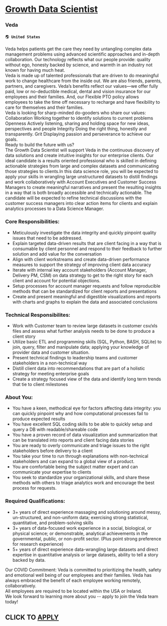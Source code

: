 # [Growth Data Scientist](https://www.remotewlb.com/apply/growth-data-scientist-47958)  
### Veda  
#### `🌎 United States`  
Veda helps patients get the care they need by untangling complex data management problems using advanced scientific approaches and in-depth collaboration. Our technology reflects what our people provide: quality without ego, honesty backed by science, and warmth in an industry not known for having much heat.  
Veda is made up of talented professionals that are driven to do meaningful work to change healthcare from the inside out. We are also friends, parents, partners, and caregivers. Veda’s benefits reflect our values—we offer fully paid, low or no-deductible medical, dental and vision insurance for our employees and their families. And, our Flexible PTO policy allows employees to take the time off necessary to recharge and have flexibility to care for themselves and their families.  
Veda is looking for sharp-minded do-gooders who share our values:  
Collaboration Working together to identify solutions to current problems Openness Actively listening, sharing and holding space for new ideas, perspectives and people Integrity Doing the right thing, honestly and transparently. Grit Displaying passion and perseverance to achieve our goals.  
Ready to build the future with us?  
The Growth Data Scientist will support Veda in the continuous discovery of data solutions and create intuitive insights for our enterprise clients. Our ideal candidate is a results oriented professional who is skilled in defining actionable strategies from large and complex datasets and communicating those strategies to clients.In this data science role, you will be expected to apply your skills in wrangling large unstructured datasets to distill findings and work collaboratively with Account Executives and Customer Success Managers to create meaningful narratives and present the resulting insights in a way that is both broadly accessible and technically actionable. The candidate will be expected to refine technical discussions with the customer success managers into clear action items for clients and explain analytics processes to a Data Science Manager.

### Core Responsibilities:

  * Meticulously investigate the data integrity and quickly pinpoint quality issues that need to be addressed. 
  * Explain targeted data-driven results that are client facing in a way that is consumable by client personnel and respond to their feedback to further solution and add value for the conversation
  * Align with client workstreams and create data-driven performance measures to support the strategy of improving client data accuracy 
  * Iterate with internal key account stakeholders (Account Manager, Delivery PM, CSM) on data strategy to get to the right story for each client and account for potential objections. 
  * Setup processes for account manager requests and follow reproducible methods that can be standardized for client reports and presentations 
  * Create and present meaningful and digestible visualizations and reports with charts and graphs to explain the data and associated conclusions

### Technical Responsibilites:

  * Work with Customer team to review large datasets in customer csv/xls files and assess what further analysis needs to be done to produce a client story
  * Utilize basic ETL and programming skills (SQL, Python, BASH, SQLite) to join, query, filter and manipulate data; applying your knowledge of provider data and customer situation.
  * Present technical findings to leadership teams and customer stakeholders in a non-technical way
  * Distill client data into recommendations that are part of a holistic strategy for meeting enterprise goals
  * Create a strategy focused view of the data and identify long term trends that tie to client milestones

### About You:

  * You have a keen, methodical eye for factors affecting data integrity: you can quickly pinpoint why and how computational processes fail to produce expected results
  * You have excellent SQL coding skills to be able to quickly setup and query a DB with readable/shareable code
  * You have a proven record of data visualization and summarization that can be translated into reports and client facing data stories
  * You are ready to overly communicate and triage issues to the right stakeholders before delivery to a client
  * You take your time to run through explanations with non-technical stakeholders and can expand to a global view of a product.
  * You are comfortable being the subject matter expert and can communicate your expertise to clients
  * You seek to standardize your organizational skills, and share these methods with others to triage analytics work and encourage the best process for requests.

### Required Qualifications:

  * 3+ years of direct experience massaging and solutioning around messy, un-structured, and non-uniform data; exercising strong statistical, quantitative, and problem-solving skills
  * 3+ years of data-focused work experience in a social, biological, or physical science; or demonstrable, analytical achievements in the governmental, public, or non-profit sector. (Plus point strong preference for research experience)
  * 5+ years of direct experience data-wrangling large datasets and direct expertise in quantitative analysis or large datasets, ability to tell a story backed by data.

Our COVID Commitment: Veda is committed to prioritizing the health, safety and emotional well being of our employees and their families. Veda has always embraced the benefit of each employee working remotely, collaboratively.  
All employees are required to be located within the USA or Ireland.  
We look forward to learning more about you -- apply to join the Veda team today!  
## CLICK TO [APPLY](https://www.remotewlb.com/apply/growth-data-scientist-47958)

